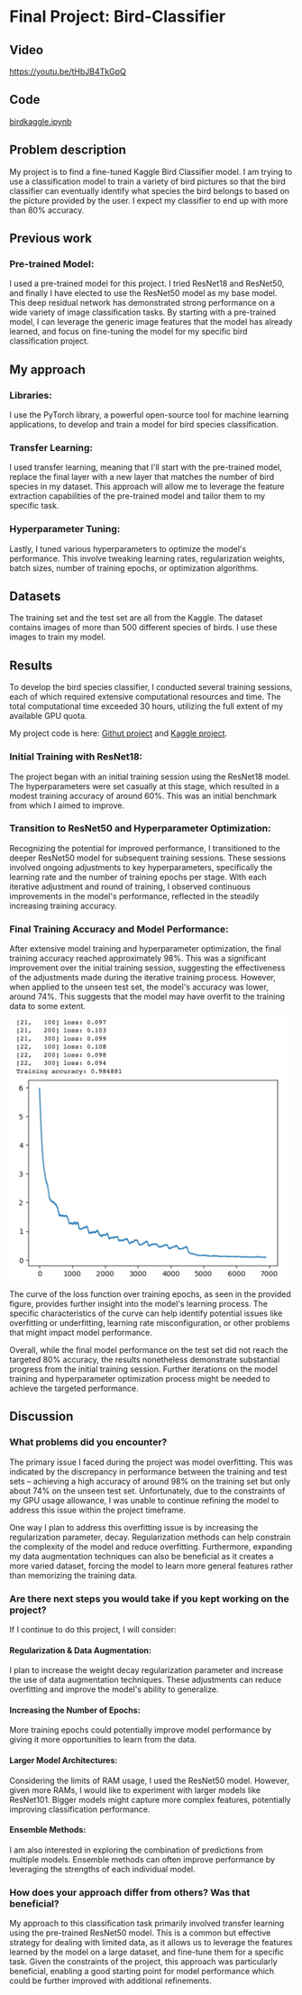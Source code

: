 # Final Project: Bird-Classifier #

## Video ##

https://youtu.be/tHbJB4TkGpQ

## Code ##

[birdkaggle.ipynb](./birdkaggle.ipynb)

## Problem description ##
My project is to find a fine-tuned Kaggle Bird Classifier model. I am trying to use a classification model to train a variety of bird pictures so that the bird classifier can eventually identify what species the bird belongs to based on the picture provided by the user. I expect my classifier to end up with more than 80% accuracy.

## Previous work ##
### Pre-trained Model: ###
I used a pre-trained model for this project. I tried ResNet18 and ResNet50, and finally I have elected to use the ResNet50 model as my base model. This deep residual network has demonstrated strong performance on a wide variety of image classification tasks.  By starting with a pre-trained model, I can leverage the generic image features that the model has already learned, and focus on fine-tuning the model for my specific bird classification project.

## My approach ##
### Libraries: ###
I use the PyTorch library, a powerful open-source tool for machine learning applications, to develop and train a model for bird species classification.

### Transfer Learning: ###
I used transfer learning, meaning that I'll start with the pre-trained model, replace the final layer with a new layer that matches the number of bird species in my dataset. This approach will allow me to leverage the feature extraction capabilities of the pre-trained model and tailor them to my specific task.

### Hyperparameter Tuning: ###
Lastly, I tuned various hyperparameters to optimize the model's performance.  This involve tweaking learning rates, regularization weights, batch sizes, number of training epochs, or optimization algorithms. 

## Datasets ##
The training set and the test set are all from the Kaggle. The dataset contains images of more than 500 different species of birds. I use these images to train my model.

## Results ##
To develop the bird species classifier, I conducted several training sessions, each of which required extensive computational resources and time.  The total computational time exceeded 30 hours, utilizing the full extent of my available GPU quota.

My project code is here: [Githut project](./birdkaggle.ipynb) and [Kaggle project](https://www.kaggle.com/code/gangouyang/birdkaggle).

### Initial Training with ResNet18: ###
The project began with an initial training session using the ResNet18 model. The hyperparameters were set casually at this stage, which resulted in a modest training accuracy of around 60%.  This was an initial benchmark from which I aimed to improve.

### Transition to ResNet50 and Hyperparameter Optimization: ###
Recognizing the potential for improved performance, I transitioned to the deeper ResNet50 model for subsequent training sessions.  These sessions involved ongoing adjustments to key hyperparameters, specifically the learning rate and the number of training epochs per stage.  With each iterative adjustment and round of training, I observed continuous improvements in the model's performance, reflected in the steadily increasing training accuracy.

### Final Training Accuracy and Model Performance: ###
After extensive model training and hyperparameter optimization, the final training accuracy reached approximately 98%.  This was a significant improvement over the initial training session, suggesting the effectiveness of the adjustments made during the iterative training process.  However, when applied to the unseen test set, the model's accuracy was lower, around 74%.  This suggests that the model may have overfit to the training data to some extent.

<img src="./loss.png" alt="loss" width="500">

The curve of the loss function over training epochs, as seen in the provided figure, provides further insight into the model's learning process.  The specific characteristics of the curve can help identify potential issues like overfitting or underfitting, learning rate misconfiguration, or other problems that might impact model performance.

Overall, while the final model performance on the test set did not reach the targeted 80% accuracy, the results nonetheless demonstrate substantial progress from the initial training session.  Further iterations on the model training and hyperparameter optimization process might be needed to achieve the targeted performance.

## Discussion ##
### What problems did you encounter? ###

The primary issue I faced during the project was model overfitting.  This was indicated by the discrepancy in performance between the training and test sets – achieving a high accuracy of around 98% on the training set but only about 74% on the unseen test set.  Unfortunately, due to the constraints of my GPU usage allowance, I was unable to continue refining the model to address this issue within the project timeframe.

One way I plan to address this overfitting issue is by increasing the regularization parameter, decay.  Regularization methods can help constrain the complexity of the model and reduce overfitting.  Furthermore, expanding my data augmentation techniques can also be beneficial as it creates a more varied dataset, forcing the model to learn more general features rather than memorizing the training data.

### Are there next steps you would take if you kept working on the project? ###

If I continue to do this project, I will consider:

#### Regularization & Data Augmentation: #### 
I plan to increase the weight decay regularization parameter and increase the use of data augmentation techniques.  These adjustments can reduce overfitting and improve the model's ability to generalize.

#### Increasing the Number of Epochs: ####
More training epochs could potentially improve model performance by giving it more opportunities to learn from the data.

#### Larger Model Architectures: ####
Considering the limits of RAM usage, I used the ResNet50 model. However, given more RAMs, I would like to experiment with larger models like ResNet101. Bigger models might capture more complex features, potentially improving classification performance.

#### Ensemble Methods: ####
I am also interested in exploring the combination of predictions from multiple models.  Ensemble methods can often improve performance by leveraging the strengths of each individual model.

### How does your approach differ from others? Was that beneficial? ###
My approach to this classification task primarily involved transfer learning using the pre-trained ResNet50 model. This is a common but effective strategy for dealing with limited data, as it allows us to leverage the features learned by the model on a large dataset, and fine-tune them for a specific task. Given the constraints of the project, this approach was particularly beneficial, enabling a good starting point for model performance which could be further improved with additional refinements.

